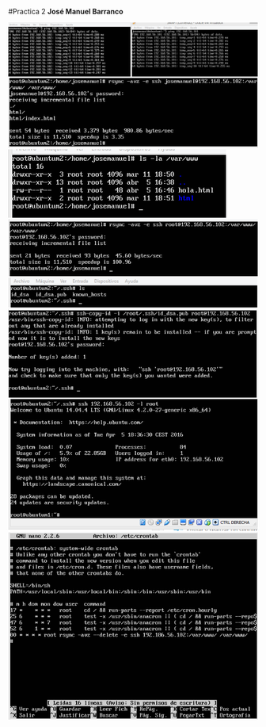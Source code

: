 #Practica 2
**José Manuel Barranco**

![texto alternativo](https://github.com/jmbarranco/SWAP1516/blob/master/Imagenes/Practica2/2.1.png?raw=true)
![texto alternativo](https://github.com/jmbarranco/SWAP1516/blob/master/Imagenes/Practica2/2.2.png?raw=true)
![texto alternativo](https://github.com/jmbarranco/SWAP1516/blob/master/Imagenes/Practica2/2.3.png?raw=true)
![texto alternativo](https://github.com/jmbarranco/SWAP1516/blob/master/Imagenes/Practica2/2.4.png?raw=true)
![texto alternativo](https://github.com/jmbarranco/SWAP1516/blob/master/Imagenes/Practica2/2.5.png?raw=true)
![texto alternativo](https://github.com/jmbarranco/SWAP1516/blob/master/Imagenes/Practica2/2.6.png?raw=true)
![texto alternativo](https://github.com/jmbarranco/SWAP1516/blob/master/Imagenes/Practica2/2.7.png?raw=true)
![texto alternativo](https://github.com/jmbarranco/SWAP1516/blob/master/Imagenes/Practica2/2.8.png?raw=true)

